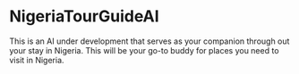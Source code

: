 # NigeriaTourGuideAI
This is an AI under development that serves as your companion through out your stay in Nigeria. This will be your go-to buddy for places you need to visit in Nigeria.
